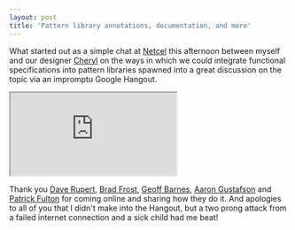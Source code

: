 ```yaml
---
layout: post
title: 'Pattern library annotations, documentation, and more'
---
```

What started out as a simple chat at [Netcel](http://www.netcel.com/) this afternoon between myself and our designer [Cheryl](https://twitter.com/cheryl_lis) on the ways in which we could integrate functional specifications into pattern libraries spawned into a great discussion on the topic via an impromptu Google Hangout.

<div class="video"><iframe src="http://www.youtube.com/embed/ROaXVB-bbek?rel=0">iframe</iframe></div>

Thank you [Dave Rupert](https://twitter.com/davatron5000), [Brad Frost](https://twitter.com/brad_frost), [Geoff Barnes](https://twitter.com/texburgher), [Aaron Gustafson](https://twitter.com/AaronGustafson) and [Patrick Fulton](https://twitter.com/patrickfulton) for coming online and sharing how they do it. And apologies to all of you that I didn't make into the Hangout, but a two prong attack from a failed internet connection and a sick child had me beat!